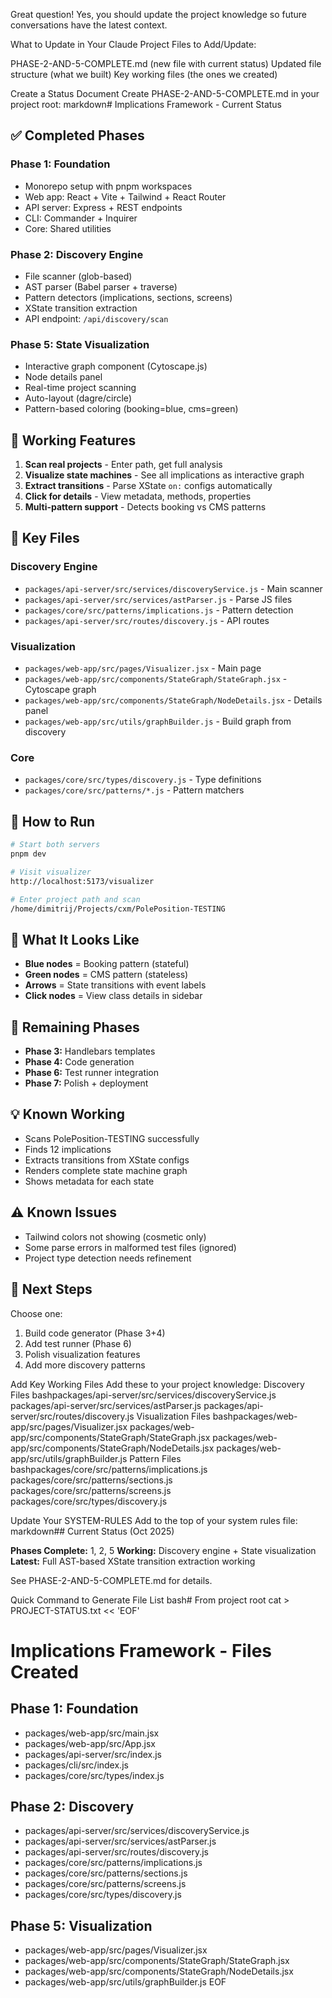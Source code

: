 Great question! Yes, you should update the project knowledge so future conversations have the latest context.

What to Update in Your Claude Project
Files to Add/Update:

PHASE-2-AND-5-COMPLETE.md (new file with current status)
Updated file structure (what we built)
Key working files (the ones we created)


Create a Status Document
Create PHASE-2-AND-5-COMPLETE.md in your project root:
markdown# Implications Framework - Current Status

## ✅ Completed Phases

### Phase 1: Foundation
- Monorepo setup with pnpm workspaces
- Web app: React + Vite + Tailwind + React Router
- API server: Express + REST endpoints
- CLI: Commander + Inquirer
- Core: Shared utilities

### Phase 2: Discovery Engine
- File scanner (glob-based)
- AST parser (Babel parser + traverse)
- Pattern detectors (implications, sections, screens)
- XState transition extraction
- API endpoint: `/api/discovery/scan`

### Phase 5: State Visualization
- Interactive graph component (Cytoscape.js)
- Node details panel
- Real-time project scanning
- Auto-layout (dagre/circle)
- Pattern-based coloring (booking=blue, cms=green)

## 🎯 Working Features

1. **Scan real projects** - Enter path, get full analysis
2. **Visualize state machines** - See all implications as interactive graph
3. **Extract transitions** - Parse XState `on:` configs automatically
4. **Click for details** - View metadata, methods, properties
5. **Multi-pattern support** - Detects booking vs CMS patterns

## 📂 Key Files

### Discovery Engine
- `packages/api-server/src/services/discoveryService.js` - Main scanner
- `packages/api-server/src/services/astParser.js` - Parse JS files
- `packages/core/src/patterns/implications.js` - Pattern detection
- `packages/api-server/src/routes/discovery.js` - API routes

### Visualization
- `packages/web-app/src/pages/Visualizer.jsx` - Main page
- `packages/web-app/src/components/StateGraph/StateGraph.jsx` - Cytoscape graph
- `packages/web-app/src/components/StateGraph/NodeDetails.jsx` - Details panel
- `packages/web-app/src/utils/graphBuilder.js` - Build graph from discovery

### Core
- `packages/core/src/types/discovery.js` - Type definitions
- `packages/core/src/patterns/*.js` - Pattern matchers

## 🔧 How to Run
```bash
# Start both servers
pnpm dev

# Visit visualizer
http://localhost:5173/visualizer

# Enter project path and scan
/home/dimitrij/Projects/cxm/PolePosition-TESTING
```

## 🎨 What It Looks Like

- **Blue nodes** = Booking pattern (stateful)
- **Green nodes** = CMS pattern (stateless)
- **Arrows** = State transitions with event labels
- **Click nodes** = View class details in sidebar

## 🚧 Remaining Phases

- **Phase 3:** Handlebars templates
- **Phase 4:** Code generation
- **Phase 6:** Test runner integration
- **Phase 7:** Polish + deployment

## 💡 Known Working

- Scans PolePosition-TESTING successfully
- Finds 12 implications
- Extracts transitions from XState configs
- Renders complete state machine graph
- Shows metadata for each state

## ⚠️ Known Issues

- Tailwind colors not showing (cosmetic only)
- Some parse errors in malformed test files (ignored)
- Project type detection needs refinement

## 🎯 Next Steps

Choose one:
1. Build code generator (Phase 3+4)
2. Add test runner (Phase 6)
3. Polish visualization features
4. Add more discovery patterns

Add Key Working Files
Add these to your project knowledge:
Discovery Files
bashpackages/api-server/src/services/discoveryService.js
packages/api-server/src/services/astParser.js
packages/api-server/src/routes/discovery.js
Visualization Files
bashpackages/web-app/src/pages/Visualizer.jsx
packages/web-app/src/components/StateGraph/StateGraph.jsx
packages/web-app/src/components/StateGraph/NodeDetails.jsx
packages/web-app/src/utils/graphBuilder.js
Pattern Files
bashpackages/core/src/patterns/implications.js
packages/core/src/patterns/sections.js
packages/core/src/patterns/screens.js
packages/core/src/types/discovery.js

Update Your SYSTEM-RULES
Add to the top of your system rules file:
markdown## Current Status (Oct 2025)

**Phases Complete:** 1, 2, 5
**Working:** Discovery engine + State visualization
**Latest:** Full AST-based XState transition extraction working

See PHASE-2-AND-5-COMPLETE.md for details.

Quick Command to Generate File List
bash# From project root
cat > PROJECT-STATUS.txt << 'EOF'
# Implications Framework - Files Created

## Phase 1: Foundation
- packages/web-app/src/main.jsx
- packages/web-app/src/App.jsx
- packages/api-server/src/index.js
- packages/cli/src/index.js
- packages/core/src/types/index.js

## Phase 2: Discovery
- packages/api-server/src/services/discoveryService.js
- packages/api-server/src/services/astParser.js
- packages/api-server/src/routes/discovery.js
- packages/core/src/patterns/implications.js
- packages/core/src/patterns/sections.js
- packages/core/src/patterns/screens.js
- packages/core/src/types/discovery.js

## Phase 5: Visualization
- packages/web-app/src/pages/Visualizer.jsx
- packages/web-app/src/components/StateGraph/StateGraph.jsx
- packages/web-app/src/components/StateGraph/NodeDetails.jsx
- packages/web-app/src/utils/graphBuilder.js
EOF